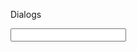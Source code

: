Dialogs

<input id="me" type="text" />


<script>
console.log(document.getElementById("me"));

</script>
